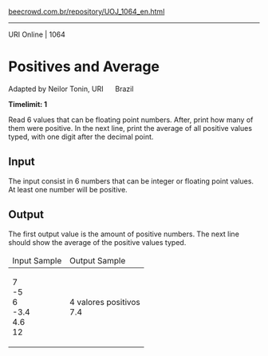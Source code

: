 <p><a href="https://www.beecrowd.com.br/repository/UOJ_1064_en.html">beecrowd.com.br/repository/UOJ_1064_en.html</a></p><hr>
<div>
  <span>URI Online | 1064</span>
  <h1>Positives and Average</h1>
  <div><p>
     Adapted by Neilor Tonin, URI <img alt="" src="https://resources.beecrowd.com.br/gallery/images/flags/br.gif" style="width: 16px; height: 11px; "> Brazil</p>
  </div>
  <strong>Timelimit: 1</strong>
</div>
<div>
<div>
  <p>
   Read 6 values that can be floating point numbers. After, print how many of them were positive. In the next line, print the average of all positive values typed, with one digit after the decimal point.</p>
</div>
<h2>Input</h2>
<div>
  <p>
   The input consist in 6 numbers that can be integer or floating point values. At least one number will be positive.</p>
</div>
<h2>Output</h2>
<div>
  <p>
  <span id="result_box" lang="en"><span>The</span> <span>first</span> <span>output value</span> <span>is the amount of</span> <span>positive numbers.</span> <span>The next</span> <span>line should show</span> <span>the average of</span> the <span>positive values</span> <span>​typed.</span></span></p>
</div>
<div></div>
  <table>
    <thead>
      <tr>
        <td>Input Sample</td>
        <td>Output Sample</td>
      </tr>
    </thead>
    <tbody>
      <tr>
        <td>
          <p>
           7<br>
           -5<br>
           6<br>
           -3.4<br>
           4.6<br>
           12</p>
        </td>
        <td>
          <p>
           4 valores positivos<br>
           7.4</p>
        </td>
      </tr>
    </tbody>
  </table>
</div>